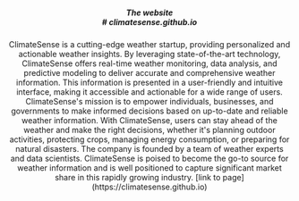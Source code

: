 
<!-- Featured Post -->
<article class="post featured">
    <header class="major">
        <h5>The website <br> 
            # climatesense.github.io</h5>
        <p>ClimateSense is a cutting-edge weather startup, providing personalized and actionable weather insights.
        By leveraging state-of-the-art technology, ClimateSense offers real-time weather monitoring, data analysis, and predictive modeling to deliver accurate and comprehensive weather information. This information is presented in a user-friendly and intuitive interface, making it accessible and actionable for a wide range of users.
        ClimateSense's mission is to empower individuals, businesses, and governments to make informed decisions based on up-to-date and reliable weather information. With ClimateSense, users can stay ahead of the weather and make the right decisions, whether it's planning outdoor activities, protecting crops, managing energy consumption, or preparing for natural disasters.
        The company is founded by a team of weather experts and data scientists. ClimateSense is poised to become the go-to source for weather information and is well positioned to capture significant market share in this rapidly growing industry.
        [link to page](https://climatesense.github.io)</p>
    </header>
</article>
<!-- # climatesense.github.io

ClimateSense is a cutting-edge weather startup, providing personalized and actionable weather insights.

By leveraging state-of-the-art technology, ClimateSense offers real-time weather monitoring, data analysis, and predictive modeling to deliver accurate and comprehensive weather information. This information is presented in a user-friendly and intuitive interface, making it accessible and actionable for a wide range of users.

ClimateSense's mission is to empower individuals, businesses, and governments to make informed decisions based on up-to-date and reliable weather information. With ClimateSense, users can stay ahead of the weather and make the right decisions, whether it's planning outdoor activities, protecting crops, managing energy consumption, or preparing for natural disasters.

The company is founded by a team of weather experts and data scientists. ClimateSense is poised to become the go-to source for weather information and is well positioned to capture significant market share in this rapidly growing industry.

[link to page](https://climatesense.github.io) -->
